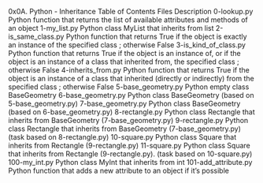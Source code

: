 0x0A. Python - Inheritance
				Table of Contents
Files				Description
0-lookup.py	Python function that returns the list of available attributes and methods of an object
1-my_list.py	Python class MyList that inherits from list
2-is_same_class.py	Python function that returns True if the object is exactly an instance of the specified class ; otherwise False
3-is_kind_of_class.py	Python function that returns True if the object is an instance of, or if the object is an instance of a class that inherited from, the specified class ; otherwise False
4-inherits_from.py	Python function that returns True if the object is an instance of a class that inherited (directly or indirectly) from the specified class ; otherwise False
5-base_geometry.py	Python empty class BaseGeometry
6-base_geometry.py	Python class BaseGeometry (based on 5-base_geometry.py)
7-base_geometry.py	Python class BaseGeometry (based on 6-base_geometry.py)
8-rectangle.py	Python class Rectangle that inherits from BaseGeometry (7-base_geometry.py)
9-rectangle.py	Python class Rectangle that inherits from BaseGeometry (7-base_geometry.py) (task based on 8-rectangle.py)
10-square.py	Python class Square that inherits from Rectangle (9-rectangle.py)
11-square.py	Python class Square that inherits from Rectangle (9-rectangle.py). (task based on 10-square.py)
100-my_int.py	Python class MyInt that inherits from int
101-add_attribute.py	Python function that adds a new attribute to an object if it’s possible
